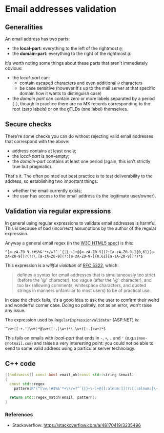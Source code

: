 # Email addresses validation

## Generalities

An email address has two parts:

- the **local-part**: everything to the left of the rightmost `@`;
- the **domain-part**: everything to the right of the rightmost `@`.

It's worth noting some things about these parts that aren't immediately obvious:

- the *local-part* can:
  - contain escaped characters and even additional `@` characters
  - be case sensitive (however it's up to the mail server at that specific domain how it wants to distinguish case)
- the *domain part* can contain zero or more labels separated by a period (`.`), though in practice there are no MX records corresponding to the root (zero labels) or on the gTLDs (one label) themselves.

## Secure checks

There're some checks you can do without rejecting valid email addresses that correspond with the above:

- address contains at least one `@`;
- the *local-part* is non-empty;
- the *domain-part* contains at least one period (again, this isn't strictly true but pragmatic).

That's it. The often pointed out best practice is to test deliverability to the address, so establishing two important things:

- whether the email currently exists;
- the user has access to the email address (is the legitimate user/owner).

## Validation via regular expressions

In general using regular expressions to validate email addresses is harmful. This is because of bad (incorrect) assumptions by the author of the regular expression.

Anyway a general email regex (in the [W3C HTML5 spec][HTML5]) is this:

```
^[a-zA-Z0-9.!#$%&'*+/=?^_`{|}~-]+@[a-zA-Z0-9](?:[a-zA-Z0-9-]{0,61}[a-zA-Z0-9])?(?:\.[a-zA-Z0-9](?:[a-zA-Z0-9-]{0,61}[a-zA-Z0-9])?)*$
```

This expression is a *willful violation* of [RFC 5322][RFC5322], which:

> defines a syntax for email addresses that is simultaneously too strict (before the '@' character), too vague (after the '@' character), and too lax (allowing comments, whitespace characters, and quoted strings in manners unfamiliar to most users) to be of practical use.

In case the check fails, it's a good idea to ask the user to confirm their weird and wonderful corner case. Doing so politely, not as an error, won't raise any issue.

The expression used by `RegularExpressionValidator` (ASP.NET) is:

```
^\w+([-+.']\w+)*@\w+([-.]\w+)*\.\w+([-.]\w+)*$
```

This fails on emails with *local-part* that ends in `-`, `+`, `.` and `'` (e.g.`simon-@hotmail.com`) and raises a very interesting point: you could not be able to send to some valid address using a particular server technology.

## C++ code

```c++
[[nodismiss]] const bool email_ok(const std::string &email)
{
  const std::regex
    pattern(R"(^[\w.!#$%&'*+\\/=?^`{|}~\-]+@[[:alnum:]](?:[[:alnum:]\-]{0,61}[[:alnum:]])?(?:\.[[:alnum:]](?:[[:alnum:]\-]{0,61}[[:alnum:]])?)*$)");

  return std::regex_match(email, pattern);
}
```

### References
- Stackoverflow: https://stackoverflow.com/a/48170419/3235496

[HTML5]: https://html.spec.whatwg.org/multipage/input.html#valid-e-mail-address
[RFC5322]: https://html.spec.whatwg.org/multipage/references.html#refsRFC5322
